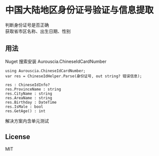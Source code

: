 # 中国大陆地区身份证号验证与信息提取
判断身份证号是否正确  
获取省市区名称、出生日期、性别

## 用法
Nuget 搜索安装 Aurouscia.ChineseIdCardNumber  
```
using Aurouscia.ChineseIdCardNumber;
var res = ChineseIdHelper.Parse(身份证号, out string? 错误信息);

res : ChineseIdInfo?
res.ProvinceName : string
res.CityName : string
res.AreaName : string
res.Birthday : DateTime
res.IsMale : bool
res.GetAge() : int
```
解决方案内含单元测试  

## License
MIT
